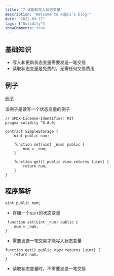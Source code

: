 ```yaml
---
title: "7-读取和写入状态变量"
description: "Welcome to XdpCs’s blog!"
date: "2022-09-17"
tags: ["Solidity"]
showComments: true
---
```


## 基础知识

* 写入和更新状态变量需要发送一笔交易
* 读取状态变量是免费的，无需任何交易费用

## 例子

[例子](https://github.com/XdpCs/Solidity-Learning/blob/master/contracts/ReadAndWriteState/SimpleStorage.sol)

该例子是读写一个状态变量的例子

```solidity
// SPDX-License-Identifier: MIT
pragma solidity ^0.8.0;

contract SimpleStorage {
    uint public num;

    function set(uint _num) public {
        num = _num;
    }

    function get() public view returns (uint) {
        return num;
    }
}
```

## 程序解析

```solidity
uint public num;
```

* 存储一个`uint`的状态变量

```solidity
 function set(uint _num) public {
    num = _num;
}
```

* 需要发送一笔交易才能写入状态变量

```solidity
function get() public view returns (uint) {
    return num;
}
```

* 读取状态变量时，不需要发送一笔交易

